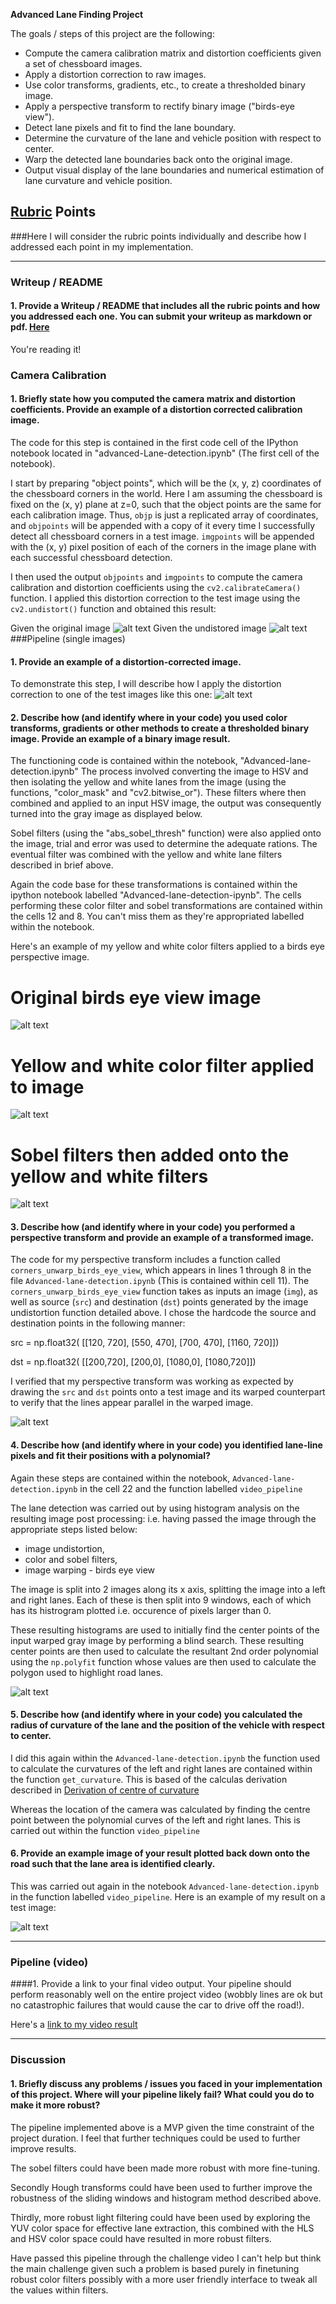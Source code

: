 **Advanced Lane Finding Project**

The goals / steps of this project are the following:

* Compute the camera calibration matrix and distortion coefficients given a set of chessboard images.
* Apply a distortion correction to raw images.
* Use color transforms, gradients, etc., to create a thresholded binary image.
* Apply a perspective transform to rectify binary image ("birds-eye view").
* Detect lane pixels and fit to find the lane boundary.
* Determine the curvature of the lane and vehicle position with respect to center.
* Warp the detected lane boundaries back onto the original image.
* Output visual display of the lane boundaries and numerical estimation of lane curvature and vehicle position.

[//]: # (Image References)

[image1]: ./output_images/Original_image.jpg "Original"
[image2]: ./output_images/Undistorted_Original_image.jpg "Undistorted"
[image3]: ./output_images/test_image.jpg "Test image"
[image4]: ./output_images/undistorted_test_image.jpg "Undistorted test image"
[image5]: ./output_images/birds_eye_images.png "Birds eye view"
[image6]: ./output_images/yellow_and_white_filter_image.png "Color filter"
[image7]: ./output_images/color_sobel_filter_images.png "Combined sobel and color filter"
[image8]: ./output_images/polynomial_fit.png "Polynomial fit"
[image9]: ./output_images/lane_overlay.png "Lane curve and lane overlay"
[image10]: ./output_images/perspective_full_figure.png "Perspective check"
[video1]: ./project_video.mp4 "Video"

## [Rubric](https://review.udacity.com/#!/rubrics/571/view) Points
###Here I will consider the rubric points individually and describe how I addressed each point in my implementation.  

---
### Writeup / README

#### 1. Provide a Writeup / README that includes all the rubric points and how you addressed each one.  You can submit your writeup as markdown or pdf.  [Here](https://github.com/kiariendegwa/SDC_Nano_degree/blob/master/Advanced-lane-detection/AdvancedLaneReport.md)

You're reading it!
### Camera Calibration

#### 1. Briefly state how you computed the camera matrix and distortion coefficients. Provide an example of a distortion corrected calibration image.

The code for this step is contained in the first code cell of the IPython notebook located in "advanced-Lane-detection.ipynb" (The first cell of the notebook).  

I start by preparing "object points", which will be the (x, y, z) coordinates of the chessboard corners in the world. Here I am assuming the chessboard is fixed on the (x, y) plane at z=0, such that the object points are the same for each calibration image.  Thus, `objp` is just a replicated array of coordinates, and `objpoints` will be appended with a copy of it every time I successfully detect all chessboard corners in a test image.  `imgpoints` will be appended with the (x, y) pixel position of each of the corners in the image plane with each successful chessboard detection.  

I then used the output `objpoints` and `imgpoints` to compute the camera calibration and distortion coefficients using the `cv2.calibrateCamera()` function.  I applied this distortion correction to the test image using the `cv2.undistort()` function and obtained this result: 

Given the original image
![alt text][image1]
Given the undistored image
![alt text][image2]
###Pipeline (single images)

#### 1. Provide an example of a distortion-corrected image.
To demonstrate this step, I will describe how I apply the distortion correction to one of the test images like this one:
![alt text][image3]

#### 2. Describe how (and identify where in your code) you used color transforms, gradients or other methods to create a thresholded binary image.  Provide an example of a binary image result.

The functioning code is contained within the notebook, "Advanced-lane-detection.ipynb"
The process involved converting the image to HSV and then isolating the yellow and white lanes from the image (using the functions, "color_mask" and "cv2.bitwise_or").
These filters where then combined and applied to an input HSV image, the output was consequently turned into the gray image as displayed below. 

Sobel filters (using the "abs_sobel_thresh" function) were also applied onto the image, trial and error was used to determine the adequate rations. The eventual filter was combined with the yellow and white lane filters described in brief above. 

Again the code base for these transformations is contained within the ipython notebook labelled "Advanced-lane-detection-ipynb". The cells performing these color filter and sobel transformations are contained within the cells 12 and 8. You can't miss them as they're appropriated labelled within the notebook.

Here's an example of my yellow and white color filters applied to a birds eye perspective image.
# Original birds eye view image
![alt text][image5]
# Yellow and white color filter applied to image
![alt text][image6]
# Sobel filters then added onto the yellow and white filters
![alt text][image7]

#### 3. Describe how (and identify where in your code) you performed a perspective transform and provide an example of a transformed image.

The code for my perspective transform includes a function called `corners_unwarp_birds_eye_view`, which appears in lines 1 through 8 in the file `Advanced-lane-detection.ipynb` (This is contained within cell 11).  The `corners_unwarp_birds_eye_view` function takes as inputs an image (`img`), as well as source (`src`) and destination (`dst`) points generated by the image undistortion function detailed above.  I chose the hardcode the source and destination points in the following manner:

src = np.float32(
    [[120, 720],
     [550, 470],
     [700, 470],
     [1160, 720]])

dst = np.float32(
    [[200,720],
     [200,0],
     [1080,0],
     [1080,720]])


I verified that my perspective transform was working as expected by drawing the `src` and `dst` points onto a test image and its warped counterpart to verify that the lines appear parallel in the warped image.

![alt text][image10]

#### 4. Describe how (and identify where in your code) you identified lane-line pixels and fit their positions with a polynomial?

Again these steps are contained within the notebook, `Advanced-lane-detection.ipynb` in the cell 22 and the function labelled `video_pipeline` 

The lane detection was carried out by using histogram analysis on the resulting image post processing: i.e. having passed the image through the appropriate steps listed below:
   
* image undistortion, 
* color and sobel filters,
* image warping - birds eye view

The image is split into 2 images along its x axis, splitting the image into a left and right lanes. Each of these is then split into 9 windows, each of which has its histrogram plotted i.e. occurence of pixels larger than 0.

These resulting histograms are used to initially find the center points of the input warped gray image by performing a blind search. These resulting center points are then used to calculate the resultant 2nd order polynomial using the `np.polyfit` function whose values are then used to calculate the polygon used to highlight road lanes. 


![alt text][image8]

#### 5. Describe how (and identify where in your code) you calculated the radius of curvature of the lane and the position of the vehicle with respect to center.

I did this again within the `Advanced-lane-detection.ipynb` the function used to calculate the curvatures of the left and right lanes are contained within the function `get_curvature`. This is based of the calculas derivation described in 
[Derivation of centre of curvature](http://www3.ul.ie/~rynnet/swconics/E-COC.htm)


Whereas the location of the camera was calculated by finding the centre point between the polynomial curves of the left and right lanes. This is carried out within the function `video_pipeline`

#### 6. Provide an example image of your result plotted back down onto the road such that the lane area is identified clearly.

This was carried out again in the notebook `Advanced-lane-detection.ipynb` in the function labelled `video_pipeline`.  Here is an example of my result on a test image:

![alt text][image9]

---

### Pipeline (video)

####1. Provide a link to your final video output.  Your pipeline should perform reasonably well on the entire project video (wobbly lines are ok but no catastrophic failures that would cause the car to drive off the road!).

Here's a [link to my video result](./project_video.mp4)

---

### Discussion

#### 1. Briefly discuss any problems / issues you faced in your implementation of this project.  Where will your pipeline likely fail?  What could you do to make it more robust?

The pipeline implemented above is a MVP given the time constraint of the project duration. I feel that further techniques could be used to further improve results. 

The sobel filters could have been made more robust with more fine-tuning.

Secondly Hough transforms could have been used to further improve the robustness of the sliding windows and histogram method described above.

Thirdly, more robust light filtering could have been used by exploring the YUV color space for effective lane extraction, this combined with the HLS and HSV color space could have resulted in more robust filters.

Have passed this pipeline through the challenge video I can't help but think the main challenge given such a problem is based purely in finetuning robust color filters possibly with a more user friendly interface to tweak all the values within filters.
